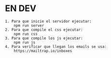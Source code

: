 # EN DEV
    1. Para que inicie el servidor ejecutar:
        npm run server
    2. Para que compile el css ejecutar:
        npm run css
    3. Para que compile los js ejecutar:
        npm run js
    4. Para verificar que llegan los emails se usa:
        https://mailtrap.io/inboxes

